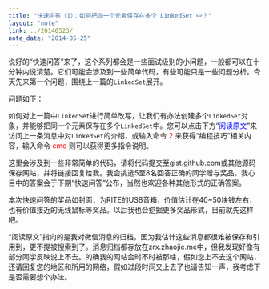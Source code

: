 ```yaml
---
title: "快速问答（1）：如何把同一个元素保存在多个 LinkedSet 中？"
layout: "note"
link: ../20140523/
note_date: "2014-05-25"
---
```


说好的“快速问答”来了，这个系列都会是一些面试级别的小问题，一般都可以在十分钟内说清楚。它们可能会涉及到一些简单代码，有些可能只是一些问题分析。今天先来第一个问题，围绕上一篇的`LinkedSet`展开。

问题如下：

如何对上一篇中`LinkedSet`进行简单改写，让我们有办法创建多个`LinkedSet`对象，并能够把同一个元素保存在多个`LinkedSet`中。您可以点击下方“<span style="color: blue;">阅读原文</span>”来访问上一条消息中对`LinkedSet`的介绍，或输入命令 <span style="color: red;">2</span> 来获得“编程技巧”相关内容，输入命令 <span style="color:red">cmd</span> 则可以获得更多指令说明。

这里会涉及到一些非常简单的代码，请将代码提交至gist.github.com或其他源码保存网站，并将链接回复给我。我会挑选5至8名回答正确的同学赠与奖品。我心目中的答案会于下期“快速问答”公布，当然也欢迎各种其他形式的正确答案。

本次快速问答的奖品如封面，为RITE的USB音箱，价值估计在40~50块钱左右，也有价值接近的无线鼠标等奖品。以后我也会挖掘更多奖品形式，目前就先这样吧。

“阅读原文”指向的是我对微信消息的归档，因为我估计这些消息都很难被保存和引用到，更不提被搜索到了。消息归档都存放在zrx.zhaojie.me中，但我发现好像有部分同学反映说上不去。的确我的网站会时不时被那啥，假如您上不去这个网站，还请回复您的地区和所用的网络，假如过段时间又上去了也请告知一声，我考虑下是否需要想个办法。